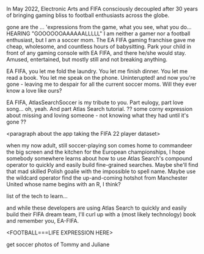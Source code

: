 In May 2022, Electronic Arts and FIFA consciously decoupled after 30 years of bringing gaming bliss to football enthusiasts across the globe.

gone are the ... 'expressions from the game, what you see, what you do... HEARING "GOOOOOOAAAAAALLLLL"
I am neither a gamer nor a football enthusiast, but I am a soccer mom. The EA FIFA gaming franchise gave me cheap, wholesome, and countless hours of babysitting. Park your child in front of any gaming console with EA FIFA, and there he/she would stay. Amused, entertained, but mostly still and not breaking anything.

EA FIFA, you let me fold the laundry. You let me finish dinner. You let me read a book. You let me speak on the phone. Uninterupted! <WISTFUL SIGH> and now you're gone - leaving me to despair for all the current soccer moms. Will they ever know a love like ours?

EA FIFA, AtlasSearchSoccer is my tribute to you. Part eulogy, part love song... oh, yeah. And part Atlas Search tutorial.
?? some corny expression about missing and loving someone - not knowing what they had until it's gone ??

<paragraph about the app taking the FIFA 22 player dataset>

when my now adult, still soccer-playing son comes home to commandeer the big screen and the kitchen for the European championships, I hope somebody somewhere learns about how to use Atlas Search's compound operator to quickly and easily build fine-grained searches. Maybe she'll find that mad skilled Polish goalie with the impossible to spell name. Maybe use the wildcard operator find the up-and-coming hotshot from Manchester United whose name begins with an R, I think?

list of the tech to learn...

and while these developers are using Atlas Search to quickly and easily build their FIFA dream team, I'll curl up with a (most likely technology) book and remember you, EA-FIFA.

<FOOTBALL===LIFE EXPRESSION HERE>
<DANNY ROJAS GIF>

get soccer photos of Tommy and Juliane
